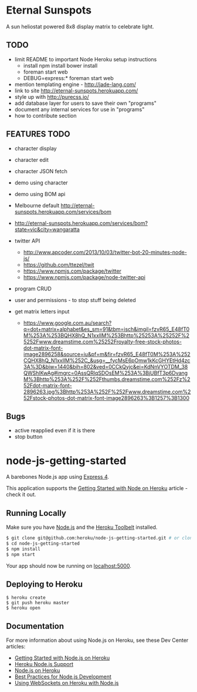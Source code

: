 # Eternal Sunspots

A sun heliostat powered 8x8 display matrix to celebrate light.

## TODO

  * limit README to important Node Heroku setup instructions
    * install
        npm install
        bower install
    * foreman start web
    * DEBUG=express:* foreman start web
  * mention templating engine - http://jade-lang.com/
  * link to site http://eternal-sunspots.herokuapp.com/
  * style up with http://purecss.io/
  * add database layer for users to save their own "programs"
  * document any internal services for use in "programs"
  * how to contribute section

## FEATURES TODO

  * character display
  * character edit
  * character JSON fetch
  * demo using character
  * demo using BOM api
  * Melbourne default http://eternal-sunspots.herokuapp.com/services/bom
  * http://eternal-sunspots.herokuapp.com/services/bom?state=vic&city=wangaratta
  * twitter API
    * http://www.apcoder.com/2013/10/03/twitter-bot-20-minutes-node-js/
    * https://github.com/ttezel/twit
    * https://www.npmjs.com/package/twitter
    * https://www.npmjs.com/package/node-twitter-api
  * program CRUD
  * user and permissions - to stop stuff being deleted

  * get matrix letters input
    * https://www.google.com.au/search?q=dot+matrix+alphabet&es_sm=91&tbm=isch&imgil=fzvR65_E48fT0M%253A%253BQHX8hQ_N1xxlIM%253Bhttp%25253A%25252F%25252Fwww.dreamstime.com%25252Froyalty-free-stock-photos-dot-matrix-font-image2896258&source=iu&pf=m&fir=fzvR65_E48fT0M%253A%252CQHX8hQ_N1xxlIM%252C_&usg=__fycMsE6pOmw1kKcGHYEtHd4zc3A%3D&biw=1440&bih=802&ved=0CCkQyjc&ei=KdNnVYOTDM_38QWShIKwAg#imgrc=0AssQRlqSDOsEM%253A%3BjUBfT3p6DvangM%3Bhttp%253A%252F%252Fthumbs.dreamstime.com%252Fz%252Fdot-matrix-font-2896263.jpg%3Bhttp%253A%252F%252Fwww.dreamstime.com%252Fstock-photos-dot-matrix-font-image2896263%3B1257%3B1300
## Bugs

  * active reapplied even if it is there
  * stop button

# node-js-getting-started

A barebones Node.js app using [Express 4](http://expressjs.com/).

This application supports the [Getting Started with Node on Heroku](https://devcenter.heroku.com/articles/getting-started-with-nodejs) article - check it out.

## Running Locally

Make sure you have [Node.js](http://nodejs.org/) and the [Heroku Toolbelt](https://toolbelt.heroku.com/) installed.

```sh
$ git clone git@github.com:heroku/node-js-getting-started.git # or clone your own fork
$ cd node-js-getting-started
$ npm install
$ npm start
```

Your app should now be running on [localhost:5000](http://localhost:5000/).

## Deploying to Heroku

```
$ heroku create
$ git push heroku master
$ heroku open
```

## Documentation

For more information about using Node.js on Heroku, see these Dev Center articles:

- [Getting Started with Node.js on Heroku](https://devcenter.heroku.com/articles/getting-started-with-nodejs)
- [Heroku Node.js Support](https://devcenter.heroku.com/articles/nodejs-support)
- [Node.js on Heroku](https://devcenter.heroku.com/categories/nodejs)
- [Best Practices for Node.js Development](https://devcenter.heroku.com/articles/node-best-practices)
- [Using WebSockets on Heroku with Node.js](https://devcenter.heroku.com/articles/node-websockets)
